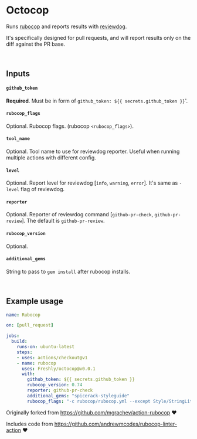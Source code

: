 # Octocop

Runs [rubocop](https://github.com/rubocop-hq/rubocop) and reports results with
[reviewdog](https://github.com/reviewdog/reviewdog). 

It's specifically designed for pull requests, and will report results only on the diff against the PR base.

&nbsp;
## Inputs

#### `github_token`

**Required**. Must be in form of `github_token: ${{ secrets.github_token }}`'.

#### `rubocop_flags`

Optional. Rubocop flags. (rubocop `<rubocop_flags>`).

#### `tool_name`

Optional. Tool name to use for reviewdog reporter. Useful when running multiple
actions with different config.

#### `level`

Optional. Report level for reviewdog [`info`, `warning`, `error`].
It's same as `-level` flag of reviewdog.

#### `reporter`

Optional. Reporter of reviewdog command [`github-pr-check`, `github-pr-review`].
The default is `github-pr-review`.

#### `rubocop_version`

Optional.

#### `additional_gems`

String to pass to `gem install` after rubocop installs.

&nbsp;

## Example usage

```yml
name: Rubocop

on: [pull_request]

jobs:
  build:
    runs-on: ubuntu-latest
    steps:
    - uses: actions/checkout@v1
    - name: rubocop
      uses: Freshly/octocop@v0.0.1
      with:
        github_token: ${{ secrets.github_token }}
        rubocop_version: 0.74
        reporter: github-pr-check
        additional_gems: "spicerack-styleguide"
        rubocop_flags: "-c rubocop/rubocop.yml --except Style/StringLiterals"
```

Originally forked from https://github.com/mgrachev/action-rubocop :heart:

Includes code from https://github.com/andrewmcodes/rubocop-linter-action :heart:
